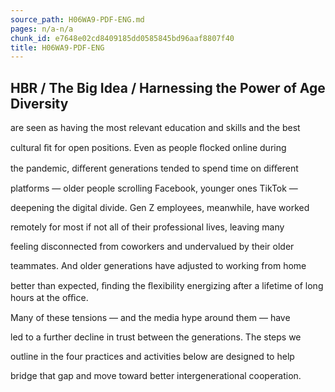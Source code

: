 ```yaml
---
source_path: H06WA9-PDF-ENG.md
pages: n/a-n/a
chunk_id: e7648e02cd8409185dd0585845bd96aaf8807f40
title: H06WA9-PDF-ENG
---
```

## HBR / The Big Idea / Harnessing the Power of Age Diversity

are seen as having the most relevant education and skills and the best

cultural ﬁt for open positions. Even as people ﬂocked online during

the pandemic, diﬀerent generations tended to spend time on diﬀerent

platforms — older people scrolling Facebook, younger ones TikTok —

deepening the digital divide. Gen Z employees, meanwhile, have worked

remotely for most if not all of their professional lives, leaving many

feeling disconnected from coworkers and undervalued by their older

teammates. And older generations have adjusted to working from home

better than expected, ﬁnding the ﬂexibility energizing after a lifetime of long hours at the oﬃce.

Many of these tensions — and the media hype around them — have

led to a further decline in trust between the generations. The steps we

outline in the four practices and activities below are designed to help

bridge that gap and move toward better intergenerational cooperation.
